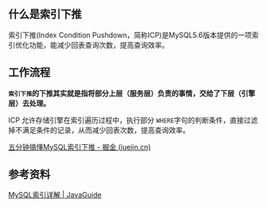## 什么是索引下推

索引下推(Index Condition Pushdown，简称ICP)是MySQL5.6版本提供的一项索引优化功能，能减少回表查询次数，提高查询效率。



## 工作流程

**`索引下推`的下推其实就是指将部分上层（服务层）负责的事情，交给了下层（引擎层）去处理。**

ICP 允许存储引擎在索引遍历过程中，执行部分 `WHERE`字句的判断条件，直接过滤掉不满足条件的记录，从而减少回表次数，提高查询效率。

[五分钟搞懂MySQL索引下推 - 掘金 (juejin.cn)](https://juejin.cn/post/7005794550862053412)







## 参考资料

[MySQL索引详解 | JavaGuide](https://javaguide.cn/database/mysql/mysql-index.html#索引下推)